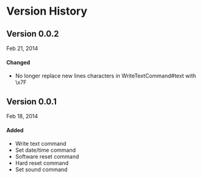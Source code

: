# Version History

## Version 0.0.2

Feb 21, 2014

#### Changed

* No longer replace new lines characters in WriteTextCommand#text with \x7F

## Version 0.0.1

Feb 18, 2014

#### Added

* Write text command
* Set date/time command
* Software reset command
* Hard reset command
* Set sound command